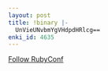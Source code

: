 ```yaml
---
layout: post
title: !binary |-
  UnVieUNvbmYgVHdpdHRlcg==
enki_id: 4635
---
```


[Follow RubyConf](http://twitter.com/al3x/statuses/382105032)
